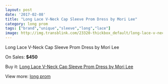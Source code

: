 ```yaml
---
layout: post
date: '2017-02-08'
title: "Long Lace V-Neck Cap Sleeve Prom Dress by Mori Lee"
category: long prom
tags: ["brand","unique","sleeve","long","lace"]
image: http://img.transblink.com/23320-thickbox_default/long-lace-v-neck-cap-sleeve-prom-dress-by-mori-lee.jpg
---
```

Long Lace V-Neck Cap Sleeve Prom Dress by Mori Lee

On Sales: **$450**
<a href="https://www.transblink.com/en/long-prom/7388-long-lace-v-neck-cap-sleeve-prom-dress-by-mori-lee.html"><amp-img layout="responsive" width="600" height="600" src="//img.transblink.com/23320-thickbox_default/long-lace-v-neck-cap-sleeve-prom-dress-by-mori-lee.jpg" alt="Long Lace V-Neck Cap Sleeve Prom Dress by Mori Lee 0" /></a>
<a href="https://www.transblink.com/en/long-prom/7388-long-lace-v-neck-cap-sleeve-prom-dress-by-mori-lee.html"><amp-img layout="responsive" width="600" height="600" src="//img.transblink.com/23324-thickbox_default/long-lace-v-neck-cap-sleeve-prom-dress-by-mori-lee.jpg" alt="Long Lace V-Neck Cap Sleeve Prom Dress by Mori Lee 1" /></a>
<a href="https://www.transblink.com/en/long-prom/7388-long-lace-v-neck-cap-sleeve-prom-dress-by-mori-lee.html"><amp-img layout="responsive" width="600" height="600" src="//img.transblink.com/23323-thickbox_default/long-lace-v-neck-cap-sleeve-prom-dress-by-mori-lee.jpg" alt="Long Lace V-Neck Cap Sleeve Prom Dress by Mori Lee 2" /></a>
<a href="https://www.transblink.com/en/long-prom/7388-long-lace-v-neck-cap-sleeve-prom-dress-by-mori-lee.html"><amp-img layout="responsive" width="600" height="600" src="//img.transblink.com/23322-thickbox_default/long-lace-v-neck-cap-sleeve-prom-dress-by-mori-lee.jpg" alt="Long Lace V-Neck Cap Sleeve Prom Dress by Mori Lee 3" /></a>
<a href="https://www.transblink.com/en/long-prom/7388-long-lace-v-neck-cap-sleeve-prom-dress-by-mori-lee.html"><amp-img layout="responsive" width="600" height="600" src="//img.transblink.com/23321-thickbox_default/long-lace-v-neck-cap-sleeve-prom-dress-by-mori-lee.jpg" alt="Long Lace V-Neck Cap Sleeve Prom Dress by Mori Lee 4" /></a>

Buy it: [Long Lace V-Neck Cap Sleeve Prom Dress by Mori Lee](https://www.transblink.com/en/long-prom/7388-long-lace-v-neck-cap-sleeve-prom-dress-by-mori-lee.html "Long Lace V-Neck Cap Sleeve Prom Dress by Mori Lee")

View more: [long prom](https://www.transblink.com/en/58-long-prom "long prom")